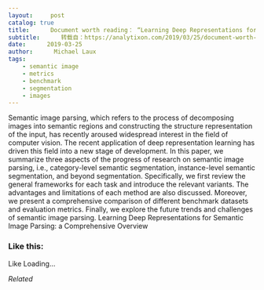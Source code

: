 ```yaml
---
layout:     post
catalog: true
title:      Document worth reading： “Learning Deep Representations for Semantic Image Parsing： a Comprehensive Overview”
subtitle:      转载自：https://analytixon.com/2019/03/25/document-worth-reading-learning-deep-representations-for-semantic-image-parsing-a-comprehensive-overview/
date:      2019-03-25
author:      Michael Laux
tags:
    - semantic image
    - metrics
    - benchmark
    - segmentation
    - images
---
```


Semantic image parsing, which refers to the process of decomposing images into semantic regions and constructing the structure representation of the input, has recently aroused widespread interest in the field of computer vision. The recent application of deep representation learning has driven this field into a new stage of development. In this paper, we summarize three aspects of the progress of research on semantic image parsing, i.e., category-level semantic segmentation, instance-level semantic segmentation, and beyond segmentation. Specifically, we first review the general frameworks for each task and introduce the relevant variants. The advantages and limitations of each method are also discussed. Moreover, we present a comprehensive comparison of different benchmark datasets and evaluation metrics. Finally, we explore the future trends and challenges of semantic image parsing. Learning Deep Representations for Semantic Image Parsing: a Comprehensive Overview





### Like this:

Like Loading...


*Related*

